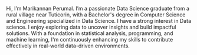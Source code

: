 Hi, I’m Marikannan Perumal.
I’m a passionate Data Science graduate from a rural village near Tuticorin, with a Bachelor's degree in Computer Science and Engineering specialized in Data Science. I have a strong interest in Data science.
I enjoy exploring data to uncover insights and build impactful solutions. With a foundation in statistical analysis, programming, and machine learning, I'm continuously enhancing my skills to contribute effectively in real-world data-driven environments.
 
  


